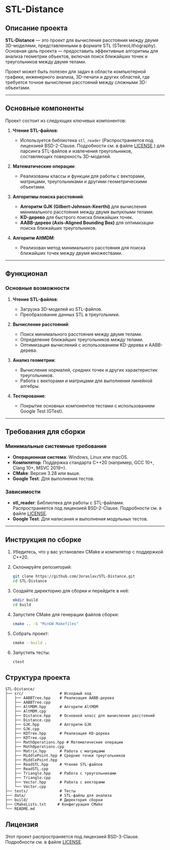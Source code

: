 # STL-Distance

## Описание проекта

**STL-Distance** — это проект для вычисления расстояния между двумя 3D-моделями, представленными в формате STL (STereoLithography). Основная цель проекта — предоставить эффективные алгоритмы для анализа геометрии объектов, включая поиск ближайших точек и треугольников между двумя телами.

Проект может быть полезен для задач в области компьютерной графики, инженерного анализа, 3D-печати и других областей, где требуется точное вычисление расстояний между сложными 3D-объектами.

---

## Основные компоненты

Проект состоит из следующих ключевых компонентов:

1. **Чтение STL-файлов**:
   - Используется библиотека `stl_reader` (Распространяется под лицензией BSD-2-Clause. Подробности см. в файле [LICENSE](./lib/stl_reader/LICENSE).) для парсинга STL-файлов и извлечения треугольников, составляющих поверхность 3D-моделей.

2. **Математические операции**:
   - Реализованы классы и функции для работы с векторами, матрицами, треугольниками и другими геометрическими объектами.

3. **Алгоритмы поиска расстояний**:
   - **Алгоритм GJK (Gilbert-Johnson-Keerthi)** для вычисления минимального расстояния между двумя выпуклыми телами.
   - **KD-дерево** для быстрого поиска ближайших точек.
   - **AABB-дерево (Axis-Aligned Bounding Box)** для оптимизации поиска ближайших треугольников.

4. **Алгоритм AltMDM**:
   - Реализован метод минимального расстояния для поиска ближайших точек между двумя множествами.

---

## Функционал

### Основные возможности

1. **Чтение STL-файлов**:
   - Загрузка 3D-моделей из STL-файлов.
   - Преобразование данных STL в треугольники.

2. **Вычисление расстояний**:
   - Поиск минимального расстояния между двумя телами.
   - Определение ближайших треугольников между телами.
   - Оптимизация вычислений с использованием KD-дерева и AABB-дерева.

3. **Анализ геометрии**:
   - Вычисление нормалей, средних точек и других характеристик треугольников.
   - Работа с векторами и матрицами для выполнения линейной алгебры.

4. **Тестирование**:
   - Покрытие основных компонентов тестами с использованием Google Test (GTest).

---

## Требования для сборки

### Минимальные системные требования

- **Операционная система**: Windows, Linux или macOS.
- **Компилятор**: Поддержка стандарта C++20 (например, GCC 10+, Clang 10+, MSVC 2019+).
- **CMake**: Версия 3.28 или выше.
- **Google Test**: Для выполнения тестов.

### Зависимости

- **stl_reader**: Библиотека для работы с STL-файлами. Распространяется под лицензией BSD-2-Clause. Подробности см. в файле [LICENSE](./lib/stl_reader/LICENSE).
- **Google Test**: Для написания и выполнения модульных тестов.

---

## Инструкция по сборке

1. Убедитесь, что у вас установлен CMake и компилятор с поддержкой C++20.
2. Склонируйте репозиторий:

   ```bash
   git clone https://github.com/Joraslav/STL-Distance.git
   cd STL-Distance
   ```

3. Создайте директорию для сборки и перейдите в неё:

   ```bash
   mkdir build
   cd build
   ```

4. Запустите CMake для генерации файлов сборки:

   ```bash
   cmake .. -G "MinGW Makefiles"
   ```

5. Собрать проект:

   ```bash
   сmake --build .
   ```

6. Запустить тесты:

   ```bash
   ctest
   ```

## Структура проекта

```plaintext
STL-Distance/
├── src/                # Исходный код
│   ├── AABBTree.hpp    # Реализация AABB-дерева
│   ├── AABBTree.cpp
│   ├── AltMDM.hpp      # Алгоритм AltMDM
│   ├── AltMDM.cpp
│   ├── Distance.hpp    # Основной класс для вычисления расстояний
│   ├── Distance.cpp
│   ├── GJK.hpp         # Алгоритм GJK
│   ├── GJK.cpp
│   ├── KDTree.hpp      # Реализация KD-дерева
│   ├── KDTree.cpp
│   ├── MathOperations.hpp # Математические операции
│   ├── MathOperations.cpp
│   ├── Matrix.hpp      # Работа с матрицами
│   ├── MiddlePoint.hpp # Средние точки треугольников
│   ├── MiddlePoint.hpp
│   ├── ReadSTL.hpp     # Чтение STL-файлов
│   ├── ReadSTL.cpp
│   ├── Triangle.hpp    # Работа с треугольниками
│   ├── Triangle.cpp
│   ├── Vector.hpp      # Работа с векторами
│   └── Vector.cpp      
├── tests/              # Тесты
├── data/               # STL-файлы для анализа
├── build/              # Директория сборки
├── CMakeLists.txt     # Конфигурация CMake
└── README.md 
```

## Лицензия

Этот проект распространяется под лицензией BSD-3-Clause. Подробности см. в файле [LICENSE](./LICENSE).
